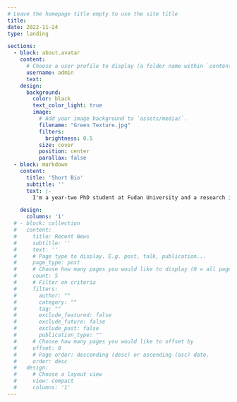 ```yaml
---
# Leave the homepage title empty to use the site title
title:
date: 2022-11-24
type: landing

sections:
  - block: about.avatar
    content:
      # Choose a user profile to display (a folder name within `content/authors/`)
      username: admin
      text: 
    design:
      background:
        color: black
        text_color_light: true
        image:
          # Add your image background to `assets/media/`.
          filename: "Green Texture.jpg"
          filters:
            brightness: 0.5
          size: cover
          position: center
          parallax: false
  - block: markdown
    content:
      title: 'Short Bio'
      subtitle: ''
      text: |-
        I'm a year-two PhD student at Fudan University and a research intern at Zhejiang Lab. My research interests include post-quantum cryptography, fully homomorphic encryption, parallel computing, hardware design, and embedded systems. I was a research intern at Huawei Shield Lab in 2022.

    design:
      columns: '1'
  # - block: collection
  #   content:
  #     title: Recent News
  #     subtitle: ''
  #     text: ''
  #     # Page type to display. E.g. post, talk, publication...
  #     page_type: post
  #     # Choose how many pages you would like to display (0 = all pages)
  #     count: 5
  #     # Filter on criteria
  #     filters:
  #       author: ""
  #       category: ""
  #       tag: ""
  #       exclude_featured: false
  #       exclude_future: false
  #       exclude_past: false
  #       publication_type: ""
  #     # Choose how many pages you would like to offset by
  #     offset: 0
  #     # Page order: descending (desc) or ascending (asc) date.
  #     order: desc
  #   design:
  #     # Choose a layout view
  #     view: compact
  #     columns: '1'
---
```

